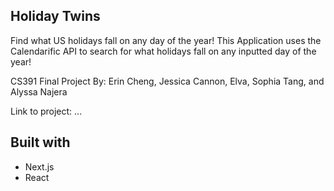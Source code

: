 ## Holiday Twins
Find what US holidays fall on any day of the year! This Application uses the Calendarific API to search for what holidays fall on any inputted day of the year!

CS391 Final Project 
By: Erin Cheng, Jessica Cannon, Elva, Sophia Tang, and Alyssa Najera

Link to project: ...

## Built with 
* Next.js
* React
